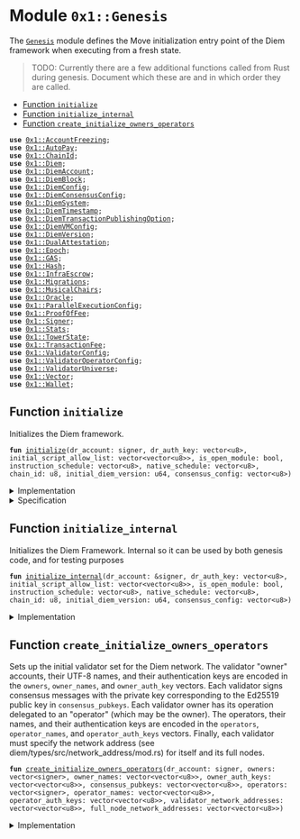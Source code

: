 
<a name="0x1_Genesis"></a>

# Module `0x1::Genesis`

The <code><a href="Genesis.md#0x1_Genesis">Genesis</a></code> module defines the Move initialization entry point of the Diem framework
when executing from a fresh state.

> TODO: Currently there are a few additional functions called from Rust during genesis.
> Document which these are and in which order they are called.


-  [Function `initialize`](#0x1_Genesis_initialize)
-  [Function `initialize_internal`](#0x1_Genesis_initialize_internal)
-  [Function `create_initialize_owners_operators`](#0x1_Genesis_create_initialize_owners_operators)


<pre><code><b>use</b> <a href="AccountFreezing.md#0x1_AccountFreezing">0x1::AccountFreezing</a>;
<b>use</b> <a href="AutoPay.md#0x1_AutoPay">0x1::AutoPay</a>;
<b>use</b> <a href="ChainId.md#0x1_ChainId">0x1::ChainId</a>;
<b>use</b> <a href="Diem.md#0x1_Diem">0x1::Diem</a>;
<b>use</b> <a href="DiemAccount.md#0x1_DiemAccount">0x1::DiemAccount</a>;
<b>use</b> <a href="DiemBlock.md#0x1_DiemBlock">0x1::DiemBlock</a>;
<b>use</b> <a href="DiemConfig.md#0x1_DiemConfig">0x1::DiemConfig</a>;
<b>use</b> <a href="DiemConsensusConfig.md#0x1_DiemConsensusConfig">0x1::DiemConsensusConfig</a>;
<b>use</b> <a href="DiemSystem.md#0x1_DiemSystem">0x1::DiemSystem</a>;
<b>use</b> <a href="DiemTimestamp.md#0x1_DiemTimestamp">0x1::DiemTimestamp</a>;
<b>use</b> <a href="DiemTransactionPublishingOption.md#0x1_DiemTransactionPublishingOption">0x1::DiemTransactionPublishingOption</a>;
<b>use</b> <a href="DiemVMConfig.md#0x1_DiemVMConfig">0x1::DiemVMConfig</a>;
<b>use</b> <a href="DiemVersion.md#0x1_DiemVersion">0x1::DiemVersion</a>;
<b>use</b> <a href="DualAttestation.md#0x1_DualAttestation">0x1::DualAttestation</a>;
<b>use</b> <a href="Epoch.md#0x1_Epoch">0x1::Epoch</a>;
<b>use</b> <a href="GAS.md#0x1_GAS">0x1::GAS</a>;
<b>use</b> <a href="../../../../../../../DPN/releases/artifacts/current/build/MoveStdlib/docs/Hash.md#0x1_Hash">0x1::Hash</a>;
<b>use</b> <a href="InfraEscrow.md#0x1_InfraEscrow">0x1::InfraEscrow</a>;
<b>use</b> <a href="Migrations.md#0x1_Migrations">0x1::Migrations</a>;
<b>use</b> <a href="MusicalChairs.md#0x1_MusicalChairs">0x1::MusicalChairs</a>;
<b>use</b> <a href="Oracle.md#0x1_Oracle">0x1::Oracle</a>;
<b>use</b> <a href="ParallelExecutionConfig.md#0x1_ParallelExecutionConfig">0x1::ParallelExecutionConfig</a>;
<b>use</b> <a href="ProofOfFee.md#0x1_ProofOfFee">0x1::ProofOfFee</a>;
<b>use</b> <a href="../../../../../../../DPN/releases/artifacts/current/build/MoveStdlib/docs/Signer.md#0x1_Signer">0x1::Signer</a>;
<b>use</b> <a href="Stats.md#0x1_Stats">0x1::Stats</a>;
<b>use</b> <a href="TowerState.md#0x1_TowerState">0x1::TowerState</a>;
<b>use</b> <a href="TransactionFee.md#0x1_TransactionFee">0x1::TransactionFee</a>;
<b>use</b> <a href="ValidatorConfig.md#0x1_ValidatorConfig">0x1::ValidatorConfig</a>;
<b>use</b> <a href="ValidatorOperatorConfig.md#0x1_ValidatorOperatorConfig">0x1::ValidatorOperatorConfig</a>;
<b>use</b> <a href="ValidatorUniverse.md#0x1_ValidatorUniverse">0x1::ValidatorUniverse</a>;
<b>use</b> <a href="../../../../../../../DPN/releases/artifacts/current/build/MoveStdlib/docs/Vector.md#0x1_Vector">0x1::Vector</a>;
<b>use</b> <a href="Wallet.md#0x1_Wallet">0x1::Wallet</a>;
</code></pre>



<a name="0x1_Genesis_initialize"></a>

## Function `initialize`

Initializes the Diem framework.


<pre><code><b>fun</b> <a href="Genesis.md#0x1_Genesis_initialize">initialize</a>(dr_account: signer, dr_auth_key: vector&lt;u8&gt;, initial_script_allow_list: vector&lt;vector&lt;u8&gt;&gt;, is_open_module: bool, instruction_schedule: vector&lt;u8&gt;, native_schedule: vector&lt;u8&gt;, chain_id: u8, initial_diem_version: u64, consensus_config: vector&lt;u8&gt;)
</code></pre>



<details>
<summary>Implementation</summary>


<pre><code><b>fun</b> <a href="Genesis.md#0x1_Genesis_initialize">initialize</a>(
    dr_account: signer,
    // tc_account: signer, //////// 0L ////////
    dr_auth_key: vector&lt;u8&gt;,
    // tc_auth_key: vector&lt;u8&gt;, //////// 0L ////////
    initial_script_allow_list: vector&lt;vector&lt;u8&gt;&gt;,
    is_open_module: bool,
    instruction_schedule: vector&lt;u8&gt;,
    native_schedule: vector&lt;u8&gt;,
    chain_id: u8,
    initial_diem_version: u64,
    consensus_config: vector&lt;u8&gt;,
) {
    <a href="Genesis.md#0x1_Genesis_initialize_internal">initialize_internal</a>(
        &dr_account,
        // &tc_account, /////// 0L /////////
        dr_auth_key,
        // tc_auth_key, /////// 0L /////////
        initial_script_allow_list,
        is_open_module,
        instruction_schedule,
        native_schedule,
        chain_id,
        initial_diem_version,
        consensus_config,
    )
}
</code></pre>



</details>

<details>
<summary>Specification</summary>

For verification of genesis, the goal is to prove that all the invariants which
become active after the end of this function hold. This cannot be achieved with
modular verification as we do in regular continuous testing. Rather, this module must
be verified **together** with the module(s) which provides the invariant.

> TODO: currently verifying this module together with modules providing invariants
> (see above) times out. This can likely be solved by making more of the initialize
> functions called by this function opaque, and prove the according invariants locally to
> each module.

Assume that this is called in genesis state (no timestamp).


<pre><code><b>requires</b> <a href="DiemTimestamp.md#0x1_DiemTimestamp_is_genesis">DiemTimestamp::is_genesis</a>();
</code></pre>



</details>

<a name="0x1_Genesis_initialize_internal"></a>

## Function `initialize_internal`

Initializes the Diem Framework. Internal so it can be used by both genesis code, and for testing purposes


<pre><code><b>fun</b> <a href="Genesis.md#0x1_Genesis_initialize_internal">initialize_internal</a>(dr_account: &signer, dr_auth_key: vector&lt;u8&gt;, initial_script_allow_list: vector&lt;vector&lt;u8&gt;&gt;, is_open_module: bool, instruction_schedule: vector&lt;u8&gt;, native_schedule: vector&lt;u8&gt;, chain_id: u8, initial_diem_version: u64, consensus_config: vector&lt;u8&gt;)
</code></pre>



<details>
<summary>Implementation</summary>


<pre><code><b>fun</b> <a href="Genesis.md#0x1_Genesis_initialize_internal">initialize_internal</a>(
    dr_account: &signer,
    // tc_account: &signer, /////// 0L /////////
    dr_auth_key: vector&lt;u8&gt;,
    // tc_auth_key: vector&lt;u8&gt;, /////// 0L /////////
    initial_script_allow_list: vector&lt;vector&lt;u8&gt;&gt;,
    is_open_module: bool,
    instruction_schedule: vector&lt;u8&gt;,
    native_schedule: vector&lt;u8&gt;,
    chain_id: u8,
    initial_diem_version: u64,
    consensus_config: vector&lt;u8&gt;,
) {
    <a href="DiemAccount.md#0x1_DiemAccount_initialize">DiemAccount::initialize</a>(dr_account, x"00000000000000000000000000000000");

    <a href="ChainId.md#0x1_ChainId_initialize">ChainId::initialize</a>(dr_account, chain_id);

    // On-chain config setup
    <a href="DiemConfig.md#0x1_DiemConfig_initialize">DiemConfig::initialize</a>(dr_account);

    // Consensus config setup
    <a href="DiemConsensusConfig.md#0x1_DiemConsensusConfig_initialize">DiemConsensusConfig::initialize</a>(dr_account);

    // Parallel execution config setup
    <a href="ParallelExecutionConfig.md#0x1_ParallelExecutionConfig_initialize_parallel_execution">ParallelExecutionConfig::initialize_parallel_execution</a>(dr_account);

    // Currency setup
    <a href="Diem.md#0x1_Diem_initialize">Diem::initialize</a>(dr_account);

    /////// 0L /////////
    // // Currency setup
    // <a href="XUS.md#0x1_XUS_initialize">XUS::initialize</a>(dr_account, tc_account);
    // <a href="XDX.md#0x1_XDX_initialize">XDX::initialize</a>(dr_account, tc_account);
    <a href="GAS.md#0x1_GAS_initialize">GAS::initialize</a>(dr_account);

    <a href="AccountFreezing.md#0x1_AccountFreezing_initialize">AccountFreezing::initialize</a>(dr_account);
    <a href="TransactionFee.md#0x1_TransactionFee_initialize">TransactionFee::initialize</a>(dr_account); /////// 0L /////////

    <a href="DiemSystem.md#0x1_DiemSystem_initialize_validator_set">DiemSystem::initialize_validator_set</a>(dr_account);
    <a href="DiemVersion.md#0x1_DiemVersion_initialize">DiemVersion::initialize</a>(dr_account, initial_diem_version);
    <a href="DualAttestation.md#0x1_DualAttestation_initialize">DualAttestation::initialize</a>(dr_account);
    <a href="DiemBlock.md#0x1_DiemBlock_initialize_block_metadata">DiemBlock::initialize_block_metadata</a>(dr_account);

    /////// 0L /////////
    // DiemAccount::create_burn_account(dr_account, x"00000000000000000000000000000000");
    // Outside of testing, brick the diemroot account.
    <b>if</b> (chain_id == 1 || chain_id == 7) {
        dr_auth_key = <a href="../../../../../../../DPN/releases/artifacts/current/build/MoveStdlib/docs/Hash.md#0x1_Hash_sha3_256">Hash::sha3_256</a>(b"Protests rage across the nation");
    };

    // Rotate auth keys for DiemRoot and TreasuryCompliance accounts <b>to</b> the given
    // values
    <b>let</b> dr_rotate_key_cap = <a href="DiemAccount.md#0x1_DiemAccount_extract_key_rotation_capability">DiemAccount::extract_key_rotation_capability</a>(dr_account);
    <a href="DiemAccount.md#0x1_DiemAccount_rotate_authentication_key">DiemAccount::rotate_authentication_key</a>(&dr_rotate_key_cap, dr_auth_key);
    <a href="DiemAccount.md#0x1_DiemAccount_restore_key_rotation_capability">DiemAccount::restore_key_rotation_capability</a>(dr_rotate_key_cap);

    /////// 0L /////////
    // <b>let</b> tc_rotate_key_cap = <a href="DiemAccount.md#0x1_DiemAccount_extract_key_rotation_capability">DiemAccount::extract_key_rotation_capability</a>(tc_account);
    // <a href="DiemAccount.md#0x1_DiemAccount_rotate_authentication_key">DiemAccount::rotate_authentication_key</a>(&tc_rotate_key_cap, tc_auth_key);
    // <a href="DiemAccount.md#0x1_DiemAccount_restore_key_rotation_capability">DiemAccount::restore_key_rotation_capability</a>(tc_rotate_key_cap);

    <a href="DiemTransactionPublishingOption.md#0x1_DiemTransactionPublishingOption_initialize">DiemTransactionPublishingOption::initialize</a>(
        dr_account,
        initial_script_allow_list,
        is_open_module,
    );

    <a href="DiemVMConfig.md#0x1_DiemVMConfig_initialize">DiemVMConfig::initialize</a>(
        dr_account,
        instruction_schedule,
        native_schedule,
        chain_id /////// 0L /////////
    );

    <a href="DiemConsensusConfig.md#0x1_DiemConsensusConfig_set">DiemConsensusConfig::set</a>(dr_account, consensus_config);

    /////// 0L /////////
    // <b>let</b> tc_rotate_key_cap = <a href="DiemAccount.md#0x1_DiemAccount_extract_key_rotation_capability">DiemAccount::extract_key_rotation_capability</a>(tc_account);
    // <a href="DiemAccount.md#0x1_DiemAccount_rotate_authentication_key">DiemAccount::rotate_authentication_key</a>(&tc_rotate_key_cap, tc_auth_key);
    // <a href="DiemAccount.md#0x1_DiemAccount_restore_key_rotation_capability">DiemAccount::restore_key_rotation_capability</a>(tc_rotate_key_cap);
    <a href="Stats.md#0x1_Stats_initialize">Stats::initialize</a>(dr_account);
    <a href="ValidatorUniverse.md#0x1_ValidatorUniverse_initialize">ValidatorUniverse::initialize</a>(dr_account);
    <a href="AutoPay.md#0x1_AutoPay_initialize">AutoPay::initialize</a>(dr_account);
    // FullnodeSubsidy::init_fullnode_sub(dr_account);
    <a href="Oracle.md#0x1_Oracle_initialize">Oracle::initialize</a>(dr_account);
    <a href="TowerState.md#0x1_TowerState_init_miner_list_and_stats">TowerState::init_miner_list_and_stats</a>(dr_account);
    <a href="TowerState.md#0x1_TowerState_init_difficulty">TowerState::init_difficulty</a>(dr_account);
    <a href="Wallet.md#0x1_Wallet_init">Wallet::init</a>(dr_account);
    <a href="DiemAccount.md#0x1_DiemAccount_vm_init_slow">DiemAccount::vm_init_slow</a>(dr_account);
    <a href="Migrations.md#0x1_Migrations_init">Migrations::init</a>(dr_account);
    <a href="MusicalChairs.md#0x1_MusicalChairs_initialize">MusicalChairs::initialize</a>(dr_account);
    <a href="InfraEscrow.md#0x1_InfraEscrow_initialize_infra_pledge">InfraEscrow::initialize_infra_pledge</a>(dr_account);

    // After we have called this function, all invariants which are guarded by
    // `<a href="DiemTimestamp.md#0x1_DiemTimestamp_is_operating">DiemTimestamp::is_operating</a>() ==&gt; ...` will become active and a verification condition.
    // See also discussion at function specification.
    <a href="DiemTimestamp.md#0x1_DiemTimestamp_set_time_has_started">DiemTimestamp::set_time_has_started</a>(dr_account);
    <a href="Epoch.md#0x1_Epoch_initialize">Epoch::initialize</a>(dr_account); /////// 0L /////////

    <a href="ProofOfFee.md#0x1_ProofOfFee_init_genesis_baseline_reward">ProofOfFee::init_genesis_baseline_reward</a>(dr_account);
    // <b>if</b> this is tesnet, fund the root account so the smoketests can run. They <b>use</b> <a href="PaymentScripts.md#0x1_PaymentScripts">PaymentScripts</a> functions <b>to</b> test many things.
    // TODO(0L): make this only tun in testsnet. Though we need <b>to</b> make smoketest always initialize in test mode.
    // <b>if</b> (<a href="Testnet.md#0x1_Testnet_is_testnet">Testnet::is_testnet</a>()) {
      <b>let</b> val = 10000000;
      <a href="DiemAccount.md#0x1_DiemAccount_add_currency">DiemAccount::add_currency</a>&lt;<a href="GAS.md#0x1_GAS_GAS">GAS::GAS</a>&gt;(dr_account);
      <b>let</b> coin = <a href="Diem.md#0x1_Diem_mint">Diem::mint</a>&lt;<a href="GAS.md#0x1_GAS_GAS">GAS::GAS</a>&gt;(dr_account, val);
      <a href="DiemAccount.md#0x1_DiemAccount_vm_deposit_with_metadata">DiemAccount::vm_deposit_with_metadata</a>(
        dr_account,
        @DiemRoot,
        coin,
        x"",
        x"",
      )

    // }
}
</code></pre>



</details>

<a name="0x1_Genesis_create_initialize_owners_operators"></a>

## Function `create_initialize_owners_operators`

Sets up the initial validator set for the Diem network.
The validator "owner" accounts, their UTF-8 names, and their authentication
keys are encoded in the <code>owners</code>, <code>owner_names</code>, and <code>owner_auth_key</code> vectors.
Each validator signs consensus messages with the private key corresponding to the Ed25519
public key in <code>consensus_pubkeys</code>.
Each validator owner has its operation delegated to an "operator" (which may be
the owner). The operators, their names, and their authentication keys are encoded
in the <code>operators</code>, <code>operator_names</code>, and <code>operator_auth_keys</code> vectors.
Finally, each validator must specify the network address
(see diem/types/src/network_address/mod.rs) for itself and its full nodes.


<pre><code><b>fun</b> <a href="Genesis.md#0x1_Genesis_create_initialize_owners_operators">create_initialize_owners_operators</a>(dr_account: signer, owners: vector&lt;signer&gt;, owner_names: vector&lt;vector&lt;u8&gt;&gt;, owner_auth_keys: vector&lt;vector&lt;u8&gt;&gt;, consensus_pubkeys: vector&lt;vector&lt;u8&gt;&gt;, operators: vector&lt;signer&gt;, operator_names: vector&lt;vector&lt;u8&gt;&gt;, operator_auth_keys: vector&lt;vector&lt;u8&gt;&gt;, validator_network_addresses: vector&lt;vector&lt;u8&gt;&gt;, full_node_network_addresses: vector&lt;vector&lt;u8&gt;&gt;)
</code></pre>



<details>
<summary>Implementation</summary>


<pre><code><b>fun</b> <a href="Genesis.md#0x1_Genesis_create_initialize_owners_operators">create_initialize_owners_operators</a>(
    dr_account: signer,
    owners: vector&lt;signer&gt;,
    owner_names: vector&lt;vector&lt;u8&gt;&gt;,
    owner_auth_keys: vector&lt;vector&lt;u8&gt;&gt;,
    consensus_pubkeys: vector&lt;vector&lt;u8&gt;&gt;,
    operators: vector&lt;signer&gt;,
    operator_names: vector&lt;vector&lt;u8&gt;&gt;,
    operator_auth_keys: vector&lt;vector&lt;u8&gt;&gt;,
    validator_network_addresses: vector&lt;vector&lt;u8&gt;&gt;,
    full_node_network_addresses: vector&lt;vector&lt;u8&gt;&gt;,
) {
    <b>let</b> num_owners = <a href="../../../../../../../DPN/releases/artifacts/current/build/MoveStdlib/docs/Vector.md#0x1_Vector_length">Vector::length</a>(&owners);
    <b>let</b> num_owner_names = <a href="../../../../../../../DPN/releases/artifacts/current/build/MoveStdlib/docs/Vector.md#0x1_Vector_length">Vector::length</a>(&owner_names);
    <b>assert</b>!(num_owners == num_owner_names, 0);
    <b>let</b> num_owner_keys = <a href="../../../../../../../DPN/releases/artifacts/current/build/MoveStdlib/docs/Vector.md#0x1_Vector_length">Vector::length</a>(&owner_auth_keys);
    <b>assert</b>!(num_owner_names == num_owner_keys, 0);
    <b>let</b> num_operators = <a href="../../../../../../../DPN/releases/artifacts/current/build/MoveStdlib/docs/Vector.md#0x1_Vector_length">Vector::length</a>(&operators);
    <b>assert</b>!(num_owner_keys == num_operators, 0);
    <b>let</b> num_operator_names = <a href="../../../../../../../DPN/releases/artifacts/current/build/MoveStdlib/docs/Vector.md#0x1_Vector_length">Vector::length</a>(&operator_names);
    <b>assert</b>!(num_operators == num_operator_names, 0);
    <b>let</b> num_operator_keys = <a href="../../../../../../../DPN/releases/artifacts/current/build/MoveStdlib/docs/Vector.md#0x1_Vector_length">Vector::length</a>(&operator_auth_keys);
    <b>assert</b>!(num_operator_names == num_operator_keys, 0);
    <b>let</b> num_validator_network_addresses = <a href="../../../../../../../DPN/releases/artifacts/current/build/MoveStdlib/docs/Vector.md#0x1_Vector_length">Vector::length</a>(&validator_network_addresses);
    <b>assert</b>!(num_operator_keys == num_validator_network_addresses, 0);
    <b>let</b> num_full_node_network_addresses = <a href="../../../../../../../DPN/releases/artifacts/current/build/MoveStdlib/docs/Vector.md#0x1_Vector_length">Vector::length</a>(&full_node_network_addresses);
    <b>assert</b>!(num_validator_network_addresses == num_full_node_network_addresses, 0);

    <b>let</b> i = 0;
    <b>let</b> dummy_auth_key_prefix = x"00000000000000000000000000000000";
    <b>while</b> (i &lt; num_owners) {
        <b>let</b> owner = <a href="../../../../../../../DPN/releases/artifacts/current/build/MoveStdlib/docs/Vector.md#0x1_Vector_borrow">Vector::borrow</a>(&owners, i);
        <b>let</b> owner_address = <a href="../../../../../../../DPN/releases/artifacts/current/build/MoveStdlib/docs/Signer.md#0x1_Signer_address_of">Signer::address_of</a>(owner);
        <b>let</b> owner_name = *<a href="../../../../../../../DPN/releases/artifacts/current/build/MoveStdlib/docs/Vector.md#0x1_Vector_borrow">Vector::borrow</a>(&owner_names, i);
        // create each validator account and rotate its auth key <b>to</b> the correct value
        <a href="DiemAccount.md#0x1_DiemAccount_create_validator_account">DiemAccount::create_validator_account</a>(
            &dr_account, owner_address, <b>copy</b> dummy_auth_key_prefix, owner_name
        );

        <b>let</b> owner_auth_key = *<a href="../../../../../../../DPN/releases/artifacts/current/build/MoveStdlib/docs/Vector.md#0x1_Vector_borrow">Vector::borrow</a>(&owner_auth_keys, i);
        <b>let</b> rotation_cap = <a href="DiemAccount.md#0x1_DiemAccount_extract_key_rotation_capability">DiemAccount::extract_key_rotation_capability</a>(owner);
        <a href="DiemAccount.md#0x1_DiemAccount_rotate_authentication_key">DiemAccount::rotate_authentication_key</a>(&rotation_cap, owner_auth_key);
        <a href="DiemAccount.md#0x1_DiemAccount_restore_key_rotation_capability">DiemAccount::restore_key_rotation_capability</a>(rotation_cap);

        <b>let</b> operator = <a href="../../../../../../../DPN/releases/artifacts/current/build/MoveStdlib/docs/Vector.md#0x1_Vector_borrow">Vector::borrow</a>(&operators, i);
        <b>let</b> operator_address = <a href="../../../../../../../DPN/releases/artifacts/current/build/MoveStdlib/docs/Signer.md#0x1_Signer_address_of">Signer::address_of</a>(operator);
        <b>let</b> operator_name = *<a href="../../../../../../../DPN/releases/artifacts/current/build/MoveStdlib/docs/Vector.md#0x1_Vector_borrow">Vector::borrow</a>(&operator_names, i);
        // create the operator account + rotate its auth key <b>if</b> it does not already exist
        <b>if</b> (!<a href="DiemAccount.md#0x1_DiemAccount_exists_at">DiemAccount::exists_at</a>(operator_address)) {
            <a href="DiemAccount.md#0x1_DiemAccount_create_validator_operator_account">DiemAccount::create_validator_operator_account</a>(
                &dr_account, operator_address, <b>copy</b> dummy_auth_key_prefix, <b>copy</b> operator_name
            );
            <b>let</b> operator_auth_key = *<a href="../../../../../../../DPN/releases/artifacts/current/build/MoveStdlib/docs/Vector.md#0x1_Vector_borrow">Vector::borrow</a>(&operator_auth_keys, i);
            <b>let</b> rotation_cap = <a href="DiemAccount.md#0x1_DiemAccount_extract_key_rotation_capability">DiemAccount::extract_key_rotation_capability</a>(operator);
            <a href="DiemAccount.md#0x1_DiemAccount_rotate_authentication_key">DiemAccount::rotate_authentication_key</a>(&rotation_cap, operator_auth_key);
            <a href="DiemAccount.md#0x1_DiemAccount_restore_key_rotation_capability">DiemAccount::restore_key_rotation_capability</a>(rotation_cap);
        };
        // assign the operator <b>to</b> its validator
        <b>assert</b>!(<a href="ValidatorOperatorConfig.md#0x1_ValidatorOperatorConfig_get_human_name">ValidatorOperatorConfig::get_human_name</a>(operator_address) == operator_name, 0);
        <a href="ValidatorConfig.md#0x1_ValidatorConfig_set_operator">ValidatorConfig::set_operator</a>(owner, operator_address);

        // <b>use</b> the operator account set up the validator config
        <b>let</b> validator_network_address = *<a href="../../../../../../../DPN/releases/artifacts/current/build/MoveStdlib/docs/Vector.md#0x1_Vector_borrow">Vector::borrow</a>(&validator_network_addresses, i);
        <b>let</b> full_node_network_address = *<a href="../../../../../../../DPN/releases/artifacts/current/build/MoveStdlib/docs/Vector.md#0x1_Vector_borrow">Vector::borrow</a>(&full_node_network_addresses, i);
        <b>let</b> consensus_pubkey = *<a href="../../../../../../../DPN/releases/artifacts/current/build/MoveStdlib/docs/Vector.md#0x1_Vector_borrow">Vector::borrow</a>(&consensus_pubkeys, i);
        <a href="ValidatorConfig.md#0x1_ValidatorConfig_set_config">ValidatorConfig::set_config</a>(
            operator,
            owner_address,
            consensus_pubkey,
            validator_network_address,
            full_node_network_address
        );

        // finally, add this validator <b>to</b> the validator set
        <a href="DiemSystem.md#0x1_DiemSystem_add_validator">DiemSystem::add_validator</a>(&dr_account, owner_address);

        i = i + 1;
    }
}
</code></pre>



</details>
